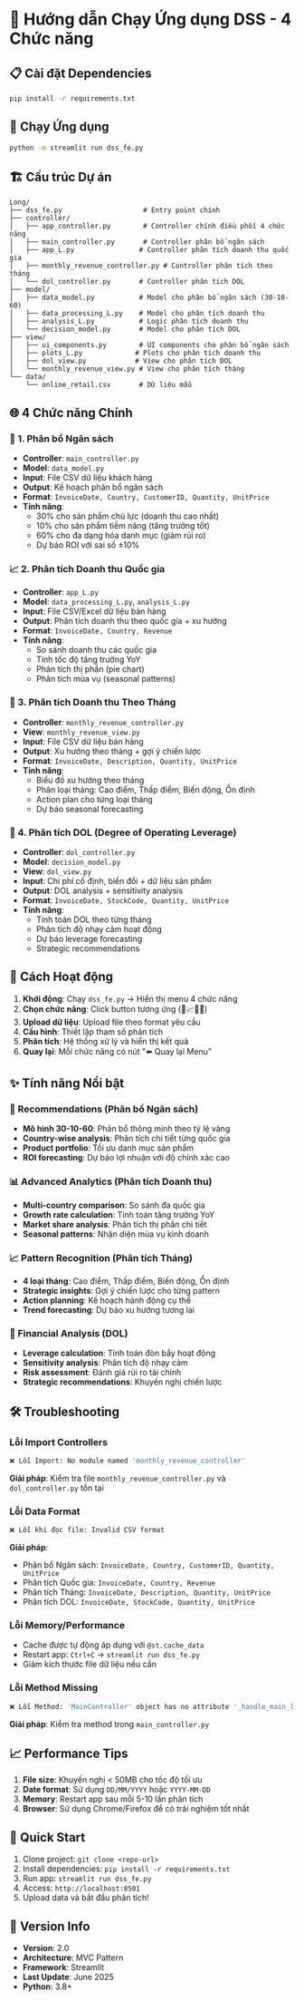 # 🚀 Hướng dẫn Chạy Ứng dụng DSS - 4 Chức năng

## 📋 Cài đặt Dependencies

```bash
pip install -r requirements.txt
```

## 🎯 Chạy Ứng dụng

```bash
python -m streamlit run dss_fe.py
```

## 🏗️ Cấu trúc Dự án

```
Long/
├── dss_fe.py                    # Entry point chính
├── controller/
│   ├── app_controller.py        # Controller chính điều phối 4 chức năng
│   ├── main_controller.py       # Controller phân bổ ngân sách 
│   ├── app_L.py                # Controller phân tích doanh thu quốc gia
│   ├── monthly_revenue_controller.py # Controller phân tích theo tháng
│   └── dol_controller.py       # Controller phân tích DOL
├── model/
│   ├── data_model.py           # Model cho phân bổ ngân sách (30-10-60)
│   ├── data_processing_L.py    # Model cho phân tích doanh thu
│   ├── analysis_L.py           # Logic phân tích doanh thu
│   └── decision_model.py       # Model cho phân tích DOL
├── view/
│   ├── ui_components.py        # UI components cho phân bổ ngân sách  
│   ├── plots_L.py             # Plots cho phân tích doanh thu
│   ├── dol_view.py            # View cho phân tích DOL
│   └── monthly_revenue_view.py # View cho phân tích tháng
└── data/
    └── online_retail.csv       # Dữ liệu mẫu
```

## 🌐 4 Chức năng Chính

### 🤖 1. Phân bổ Ngân sách
- **Controller**: `main_controller.py`
- **Model**: `data_model.py` 
- **Input**: File CSV dữ liệu khách hàng  
- **Output**: Kế hoạch phân bổ ngân sách 
- **Format**: `InvoiceDate, Country, CustomerID, Quantity, UnitPrice`
- **Tính năng**:
  - 30% cho sản phẩm chủ lực (doanh thu cao nhất)
  - 10% cho sản phẩm tiềm năng (tăng trưởng tốt)
  - 60% cho đa dạng hóa danh mục (giảm rủi ro)
  - Dự báo ROI với sai số ±10%

### 📈 2. Phân tích Doanh thu Quốc gia
- **Controller**: `app_L.py`
- **Model**: `data_processing_L.py`, `analysis_L.py`
- **Input**: File CSV/Excel dữ liệu bán hàng
- **Output**: Phân tích doanh thu theo quốc gia + xu hướng
- **Format**: `InvoiceDate, Country, Revenue`
- **Tính năng**:
  - So sánh doanh thu các quốc gia
  - Tính tốc độ tăng trưởng YoY
  - Phân tích thị phần (pie chart)
  - Phân tích mùa vụ (seasonal patterns)

### 📅 3. Phân tích Doanh thu Theo Tháng  
- **Controller**: `monthly_revenue_controller.py`
- **View**: `monthly_revenue_view.py`
- **Input**: File CSV dữ liệu bán hàng
- **Output**: Xu hướng theo tháng + gợi ý chiến lược
- **Format**: `InvoiceDate, Description, Quantity, UnitPrice`
- **Tính năng**:
  - Biểu đồ xu hướng theo tháng
  - Phân loại tháng: Cao điểm, Thấp điểm, Biến động, Ổn định
  - Action plan cho từng loại tháng
  - Dự báo seasonal forecasting

### 🔢 4. Phân tích DOL (Degree of Operating Leverage)
- **Controller**: `dol_controller.py`
- **Model**: `decision_model.py`
- **View**: `dol_view.py`
- **Input**: Chi phí cố định, biến đổi + dữ liệu sản phẩm
- **Output**: DOL analysis + sensitivity analysis
- **Format**: `InvoiceDate, StockCode, Quantity, UnitPrice`
- **Tính năng**:
  - Tính toán DOL theo từng tháng
  - Phân tích độ nhạy cảm hoạt động
  - Dự báo leverage forecasting
  - Strategic recommendations

## 🔄 Cách Hoạt động

1. **Khởi động**: Chạy `dss_fe.py` → Hiển thị menu 4 chức năng
2. **Chọn chức năng**: Click button tương ứng (🤖📈📅🔢)
3. **Upload dữ liệu**: Upload file theo format yêu cầu
4. **Cấu hình**: Thiết lập tham số phân tích
5. **Phân tích**: Hệ thống xử lý và hiển thị kết quả
6. **Quay lại**: Mỗi chức năng có nút "⬅️ Quay lại Menu"

## ✨ Tính năng Nổi bật

### 🤖 Recommendations (Phân bổ Ngân sách)
- **Mô hình 30-10-60**: Phân bổ thông minh theo tỷ lệ vàng
- **Country-wise analysis**: Phân tích chi tiết từng quốc gia
- **Product portfolio**: Tối ưu danh mục sản phẩm
- **ROI forecasting**: Dự báo lợi nhuận với độ chính xác cao

### 📊 Advanced Analytics (Phân tích Doanh thu)
- **Multi-country comparison**: So sánh đa quốc gia
- **Growth rate calculation**: Tính toán tăng trưởng YoY
- **Market share analysis**: Phân tích thị phần chi tiết
- **Seasonal patterns**: Nhận diện mùa vụ kinh doanh

### 📈 Pattern Recognition (Phân tích Tháng)
- **4 loại tháng**: Cao điểm, Thấp điểm, Biến động, Ổn định
- **Strategic insights**: Gợi ý chiến lược cho từng pattern
- **Action planning**: Kế hoạch hành động cụ thể
- **Trend forecasting**: Dự báo xu hướng tương lai

### 🔢 Financial Analysis (DOL)
- **Leverage calculation**: Tính toán đòn bẩy hoạt động
- **Sensitivity analysis**: Phân tích độ nhạy cảm
- **Risk assessment**: Đánh giá rủi ro tài chính
- **Strategic recommendations**: Khuyến nghị chiến lược


## 🛠️ Troubleshooting

### Lỗi Import Controllers
```bash
❌ Lỗi Import: No module named 'monthly_revenue_controller'
```
**Giải pháp**: Kiểm tra file `monthly_revenue_controller.py` và `dol_controller.py` tồn tại

### Lỗi Data Format
```bash
❌ Lỗi khi đọc file: Invalid CSV format
```
**Giải pháp**: 
- Phân bổ Ngân sách: `InvoiceDate, Country, CustomerID, Quantity, UnitPrice`
- Phân tích Quốc gia: `InvoiceDate, Country, Revenue`  
- Phân tích Tháng: `InvoiceDate, Description, Quantity, UnitPrice`
- Phân tích DOL: `InvoiceDate, StockCode, Quantity, UnitPrice`

### Lỗi Memory/Performance
- Cache được tự động áp dụng với `@st.cache_data`
- Restart app: `Ctrl+C` → `streamlit run dss_fe.py`
- Giảm kích thước file dữ liệu nếu cần

### Lỗi Method Missing
```bash
❌ Lỗi Method: 'MainController' object has no attribute '_handle_main_logic'
```
**Giải pháp**: Kiểm tra method trong `main_controller.py`

## 📈 Performance Tips

1. **File size**: Khuyến nghị < 50MB cho tốc độ tối ưu
2. **Date format**: Sử dụng `DD/MM/YYYY` hoặc `YYYY-MM-DD`
3. **Memory**: Restart app sau mỗi 5-10 lần phân tích
4. **Browser**: Sử dụng Chrome/Firefox để có trải nghiệm tốt nhất

## 🔗 Quick Start

1. Clone project: `git clone <repo-url>`
2. Install dependencies: `pip install -r requirements.txt`
3. Run app: `streamlit run dss_fe.py`
4. Access: `http://localhost:8501`
5. Upload data và bắt đầu phân tích!

## 📝 Version Info

- **Version**: 2.0
- **Architecture**: MVC Pattern
- **Framework**: Streamlit 
- **Last Update**: June 2025
- **Python**: 3.8+
